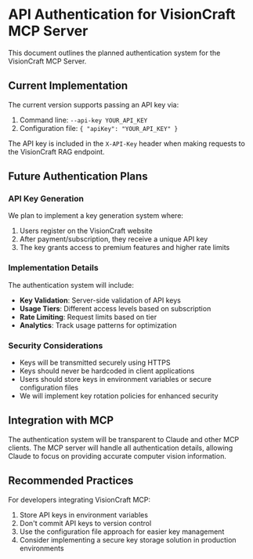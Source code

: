 # API Authentication for VisionCraft MCP Server

This document outlines the planned authentication system for the VisionCraft MCP Server.

## Current Implementation

The current version supports passing an API key via:

1. Command line: `--api-key YOUR_API_KEY`
2. Configuration file: `{ "apiKey": "YOUR_API_KEY" }`

The API key is included in the `X-API-Key` header when making requests to the VisionCraft RAG endpoint.

## Future Authentication Plans

### API Key Generation

We plan to implement a key generation system where:

1. Users register on the VisionCraft website
2. After payment/subscription, they receive a unique API key
3. The key grants access to premium features and higher rate limits

### Implementation Details

The authentication system will include:

- **Key Validation**: Server-side validation of API keys
- **Usage Tiers**: Different access levels based on subscription
- **Rate Limiting**: Request limits based on tier
- **Analytics**: Track usage patterns for optimization

### Security Considerations

- Keys will be transmitted securely using HTTPS
- Keys should never be hardcoded in client applications
- Users should store keys in environment variables or secure configuration files
- We will implement key rotation policies for enhanced security

## Integration with MCP

The authentication system will be transparent to Claude and other MCP clients. The MCP server will handle all authentication details, allowing Claude to focus on providing accurate computer vision information.

## Recommended Practices

For developers integrating VisionCraft MCP:

1. Store API keys in environment variables
2. Don't commit API keys to version control
3. Use the configuration file approach for easier key management
4. Consider implementing a secure key storage solution in production environments
